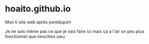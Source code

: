 # hoaito.github.io
Mon ti site web après pontduport

Je ne sais même pas ce que je vais faire ici mais ça a l'air un peu plus fonctionnel que neocities uwu
